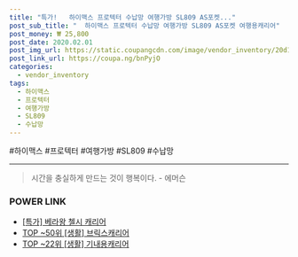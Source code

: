 ```yaml
--- 
title: "특가!   하이맥스 프로텍터 수납망 여행가방 SL809 AS포켓..." 
post_sub_title: "  하이맥스 프로텍터 수납망 여행가방 SL809 AS포켓 여행용캐리어" 
post_money: ₩ 25,800 
post_date: 2020.02.01 
post_img_url: https://static.coupangcdn.com/image/vendor_inventory/20d1/af513ca607a78354cf292f1ecf264cf775759fc938a04494d39bd92f3530.jpg 
post_link_url: https://coupa.ng/bnPyjO 
categories: 
  - vendor_inventory 
tags: 
  - 하이맥스 
  - 프로텍터 
  - 여행가방 
  - SL809 
  - 수납망 
--- 
```

  #하이맥스 #프로텍터 #여행가방 #SL809 #수납망 
<hr> 

> 시간을 충실하게 만드는 것이 행복이다. - 에머슨 


### POWER LINK

* <a href="https://blog.naver.com/santokki14/221788297884" target="_blank">[특가] 베라왕 첼시 캐리어</a>
* <a href="https://blog.naver.com/fasyy4321/221783861066" target="_blank"> TOP ~50위 [생활] 브릭스캐리어</a>
* <a href="https://blog.naver.com/fasyy4321/221776309550" target="_blank"> TOP ~22위 [생활] 기내용캐리어</a>
